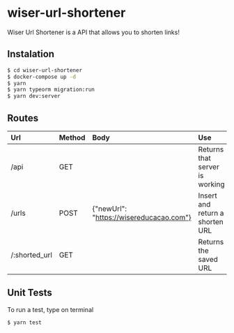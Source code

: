 # wiser-url-shortener

Wiser Url Shortener is a API that allows you to shorten links!

## Instalation

```sh
$ cd wiser-url-shortener
$ docker-compose up -d
$ yarn
$ yarn typeorm migration:run
$ yarn dev:server
```

## Routes
| Url           | Method  | Body                                    | Use                            |
| :------------ |:--------| :---------------------------------------|:-------------------------------|
| /api          | GET     |                                         | Returns that server is working |
| /urls         | POST    | {"newUrl": "https://wisereducacao.com"} | Insert and return a shorten URL|
| /:shorted_url | GET     |                                         | Returns the saved URL          |




## Unit Tests

To run a test, type on terminal
```sh
$ yarn test
```
